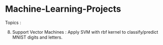 # Machine-Learning-Projects
Topics : 

8) Support Vector Machines : Apply SVM with rbf kernel to classify/predict MNIST digits and letters.
